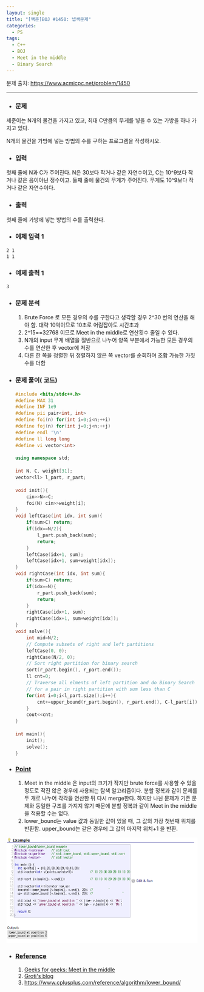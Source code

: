 ```yaml
---
layout: single
title: "[백준]BOJ #1450: 냅색문제"
categories:
  - PS
tags:
  - C++
  - BOJ
  - Meet in the middle
  - Binary Search
---
```






문제 출처: <https://www.acmicpc.net/problem/1450>

---

* ### **문제**

세준이는 N개의 물건을 가지고 있고, 최대 C만큼의 무게를 넣을 수 있는 가방을 하나 가지고 있다.

N개의 물건을 가방에 넣는 방법의 수를 구하는 프로그램을 작성하시오.



* ### **입력**

첫째 줄에 N과 C가 주어진다. N은 30보다 작거나 같은 자연수이고, C는 10^9보다 작거나 같은 음이아닌 정수이고. 둘째 줄에 물건의 무게가 주어진다. 무게도 10^9보다 작거나 같은 자연수이다.



* ### 출력

첫째 줄에 가방에 넣는 방법의 수를 출력한다.



* ### 예제 입력 1 

```
2 1
1 1
```

* ### 예제 출력 1 

```
3
```



* ### **문제 분석**

  1. Brute Force 로 모든 경우의 수를 구한다고 생각할 경우 2^30 번의 연산을 해야 함. 대략 10억이므로 10초로 어림잡아도 시간초과
  2. 2^15==32768 이므로 Meet in the middle로 연산횟수 줄일 수 있다.
  3. N개의 input 무게 배열을 절반으로 나누어 양쪽 부분에서 가능한 모든 경우의 수를 연산한 후 vector에 저장
  4. 다른 한 쪽을 정렬한 뒤 정렬하지 않은 쪽 vector를 순회하며 조합 가능한 가짓수를 더함

  

* ### **문제 풀이( 코드)**

  ```c++
  #include <bits/stdc++.h>
  #define MAX 31
  #define INF 1e9
  #define pii pair<int, int> 
  #define foi(n) for(int i=0;i<n;++i)
  #define foj(n) for(int j=0;j<n;++j)
  #define endl '\n'
  #define ll long long
  #define vi vector<int> 
  
  using namespace std;
  
  int N, C, weight[31];
  vector<ll> l_part, r_part;
  
  void init(){
      cin>>N>>C;
      foi(N) cin>>weight[i];
  }
  void leftCase(int idx, int sum){
      if(sum>C) return;
      if(idx==N/2){
          l_part.push_back(sum);
          return;
      }
      leftCase(idx+1, sum);
      leftCase(idx+1, sum+weight[idx]);
  }
  void rightCase(int idx, int sum){
      if(sum>C) return;
      if(idx==N){
          r_part.push_back(sum);
          return;
      }
      rightCase(idx+1, sum);
      rightCase(idx+1, sum+weight[idx]);    
  }
  void solve(){
      int mid=N/2;
      // Compute subsets of right and left partitions
      leftCase(0, 0);
      rightCase(N/2, 0);
      // Sort right partition for binary search
      sort(r_part.begin(), r_part.end());	
      ll cnt=0;
      // Traverse all elments of left partition and do Binary Search
      // for a pair in right partition with sum less than C
      for(int i=0;i<l_part.size();i++){	
          cnt+=upper_bound(r_part.begin(), r_part.end(), C-l_part[i])-r_part.begin();
      }
      cout<<cnt;
  }
  
  int main(){
      init();
      solve();
  }
  ```
  
    
  
* ### **<u>Point</u>**

  1. Meet in the middle 은 input의 크기가 작지만 brute force를 사용할 수 있을 정도로 작진 않은 경우에 사용되는 탐색 알고리즘이다. 분할 정복과 같이 문제를 두 개로 나누어 각각을 연산한 뒤 다시 merge한다. 하지만 나뉜 문제가 기존 문제와 동일한 구조를 가지지 않기 때문에 분할 정복과 같이 Meet in the middle을 적용할 수는 없다.
  2. lower_bound는 value 값과 동일한 값이 있을 때, 그 값의 가장 첫번째 위치를 반환함. upper_bound는 같은 경우에 그 값의 마지막 위치+1 을 반환.

![upper_lower_bound_example](/assets/images/upper_lower_bound_example.PNG)



* ### **<u>Reference</u>**

  1. [Geeks for geeks: Meet in the middle](https://www.geeksforgeeks.org/meet-in-the-middle/)
  2. [Groti's blog](https://groti.tistory.com/17) 
  3. <https://www.cplusplus.com/reference/algorithm/lower_bound/>